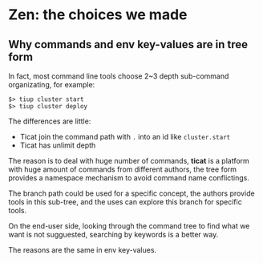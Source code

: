# Zen: the choices we made

## Why commands and env key-values are in tree form

In fact, most command line tools choose 2~3 depth sub-command organizating,
for example:
```
$> tiup cluster start
$> tiup cluster deploy
```

The differences are little:
* Ticat join the command path with `.` into an id like `cluster.start`
* Ticat has unlimit depth

The reason is to deal with huge number of commands,
**ticat** is a platform with huge amount of commands from different authors,
the tree form provides a namespace mechanism to avoid command name conflictings.

The branch path could be used for a specific concept,
the authors provide tools in this sub-tree,
and the uses can explore this branch for specific tools.

On the end-user side,
looking through the command tree to find what we want is not sugguested,
searching by keywords is a better way.

The reasons are the same in env key-values.
